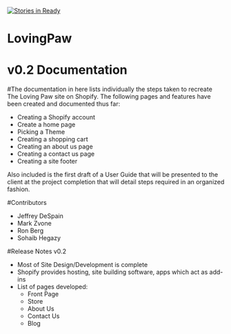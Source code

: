 [![Stories in Ready](https://badge.waffle.io/asu-cis-capstone/lovingpaw.png?label=ready&title=Ready)](https://waffle.io/asu-cis-capstone/lovingpaw)
# LovingPaw

# v0.2 Documentation

#The documentation in here lists individually the steps taken to recreate The Loving Paw site on Shopify.  The following pages
 and features have been created and documented thus far:

* Creating a Shopify account
* Create a home page
* Picking a Theme
* Creating a shopping cart
* Creating an about us page
* Creating a contact us page
* Creating a site footer

Also included is the first draft of a User Guide that will be presented to the client at the project completion that will detail steps required in an organized fashion.
 
#Contributors

* Jeffrey DeSpain
* Mark Zvone
* Ron Berg
* Sohaib Hegazy

#Release Notes v0.2

* Most of Site Design/Development is complete
* Shopify provides hosting, site building software, apps which act as add-ins
* List of pages developed:
  * Front Page
  * Store
  * About Us
  * Contact Us
  * Blog
